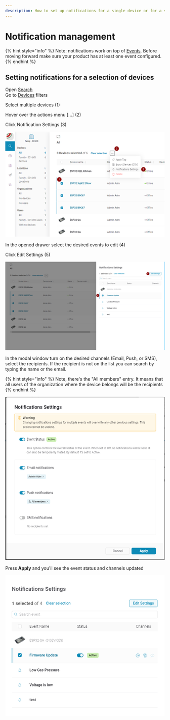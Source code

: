 ```yaml
---
description: How to set up notifications for a single device or for a selection of devices.
---
```


# Notification management

{% hint style="info" %}
Note: notifications work on top of [Events](../web-dashboard/for-developers/products/events.md). Before moving forward make sure your product has at least one event configured.
{% endhint %}

## Setting notifications for a selection of devices

Open [Search](../web-dashboard/for-developers/search/)  
Go to [Devices](../web-dashboard/for-developers/search/devices-1/) filters

Select multiple devices \(1\)

Hover over the actions menu \[...\] \(2\)

Click Notification Settings \(3\)

![](../.gitbook/assets/image%20%288%29.png)



In the opened drawer select the desired events to edit \(4\)

  
Click Edit Settings \(5\)

![](../.gitbook/assets/image%20%281%29.png)

  
In the modal window turn on the desired channels \(Email, Push, or SMS\), select the recipients. If the recipient is not on the list you can search by typing the name or the email.  


{% hint style="info" %}
Note, there's the "All members" entry. It means that all users of the organization where the device belongs will be the recipients
{% endhint %}

![](../.gitbook/assets/image%20%285%29.png)



Press **Apply** and you'll see the event status and channels updated   


![](../.gitbook/assets/image%20%286%29.png)



